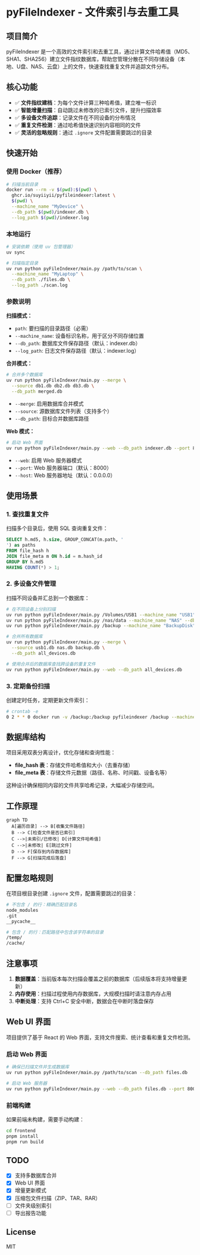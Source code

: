 # pyFileIndexer - 文件索引与去重工具

## 项目简介

pyFileIndexer 是一个高效的文件索引和去重工具，通过计算文件哈希值（MD5、SHA1、SHA256）建立文件指纹数据库，帮助您管理分散在不同存储设备（本地、U盘、NAS、云盘）上的文件，快速查找重复文件并追踪文件分布。

## 核心功能

- ✅ **文件指纹建档**：为每个文件计算三种哈希值，建立唯一标识
- ✅ **智能增量扫描**：自动跳过未修改的已索引文件，提升扫描效率
- ✅ **多设备文件追踪**：记录文件在不同设备的分布情况
- ✅ **重复文件检测**：通过哈希值快速识别内容相同的文件
- ✅ **灵活的忽略规则**：通过 `.ignore` 文件配置需要跳过的目录

## 快速开始

### 使用 Docker（推荐）

```bash
# 扫描当前目录
docker run --rm -v $(pwd):$(pwd) \
  ghcr.io/suyiiyii/pyfileindexer:latest \
  $(pwd) \
  --machine_name "MyDevice" \
  --db_path $(pwd)/indexer.db \
  --log_path $(pwd)/indexer.log
```

### 本地运行

```bash
# 安装依赖（使用 uv 包管理器）
uv sync

# 扫描指定目录
uv run python pyFileIndexer/main.py /path/to/scan \
  --machine_name "MyLaptop" \
  --db_path ./files.db \
  --log_path ./scan.log
```

### 参数说明

**扫描模式：**
- `path`: 要扫描的目录路径（必需）
- `--machine_name`: 设备标识名称，用于区分不同存储位置
- `--db_path`: 数据库文件保存路径（默认：indexer.db）
- `--log_path`: 日志文件保存路径（默认：indexer.log）

**合并模式：**
```bash
# 合并多个数据库
uv run python pyFileIndexer/main.py --merge \
  --source db1.db db2.db db3.db \
  --db_path merged.db
```

- `--merge`: 启用数据库合并模式
- `--source`: 源数据库文件列表（支持多个）
- `--db_path`: 目标合并数据库路径

**Web 模式：**
```bash
# 启动 Web 界面
uv run python pyFileIndexer/main.py --web --db_path indexer.db --port 8000
```

- `--web`: 启用 Web 服务器模式
- `--port`: Web 服务器端口（默认：8000）
- `--host`: Web 服务器地址（默认：0.0.0.0）

## 使用场景

### 1. 查找重复文件
扫描多个目录后，使用 SQL 查询重复文件：
```sql
SELECT h.md5, h.size, GROUP_CONCAT(m.path, '
') as paths
FROM file_hash h
JOIN file_meta m ON h.id = m.hash_id
GROUP BY h.md5
HAVING COUNT(*) > 1;
```

### 2. 多设备文件管理
扫描不同设备并汇总到一个数据库：
```bash
# 在不同设备上分别扫描
uv run python pyFileIndexer/main.py /Volumes/USB1 --machine_name "USB1" --db_path usb1.db
uv run python pyFileIndexer/main.py /nas/data --machine_name "NAS" --db_path nas.db
uv run python pyFileIndexer/main.py /backup --machine_name "BackupDisk" --db_path backup.db

# 合并所有数据库
uv run python pyFileIndexer/main.py --merge \
  --source usb1.db nas.db backup.db \
  --db_path all_devices.db

# 使用合并后的数据库查找跨设备的重复文件
uv run python pyFileIndexer/main.py --web --db_path all_devices.db
```

### 3. 定期备份扫描
创建定时任务，定期更新文件索引：
```bash
# crontab -e
0 2 * * 0 docker run -v /backup:/backup pyfileindexer /backup --machine_name "BackupDisk" --db_path /backup/index.db
```

## 数据库结构

项目采用双表分离设计，优化存储和查询性能：

- **file_hash 表**：存储文件哈希值和大小（去重存储）
- **file_meta 表**：存储文件元数据（路径、名称、时间戳、设备名等）

这种设计确保相同内容的文件共享哈希记录，大幅减少存储空间。

## 工作原理

```mermaid
graph TD
  A[遍历目录] --> B[收集文件路径]
  B --> C[检查文件是否已索引]
  C -->|未索引/已修改| D[计算文件哈希值]
  C -->|未修改| E[跳过文件]
  D --> F[保存到内存数据库]
  F --> G[扫描完成后落盘]
```

## 配置忽略规则

在项目根目录创建 `.ignore` 文件，配置需要跳过的目录：

```bash
# 不包含 / 的行：精确匹配目录名
node_modules
.git
__pycache__

# 包含 / 的行：匹配路径中包含该字符串的目录
/temp/
/cache/
```

## 注意事项

1. **数据覆盖**：当前版本每次扫描会覆盖之前的数据库（后续版本将支持增量更新）
2. **内存使用**：扫描过程使用内存数据库，大规模扫描时请注意内存占用
3. **中断处理**：支持 Ctrl+C 安全中断，数据会在中断时落盘保存

## Web UI 界面

项目提供了基于 React 的 Web 界面，支持文件搜索、统计查看和重复文件检测。

### 启动 Web 界面

```bash
# 确保已扫描文件并生成数据库
uv run python pyFileIndexer/main.py /path/to/scan --db_path files.db

# 启动 Web 服务器
uv run python pyFileIndexer/main.py --web --db_path files.db --port 8000
```

### 前端构建

如果前端未构建，需要手动构建：

```bash
cd frontend
pnpm install
pnpm run build
```

## TODO

- [x] 支持多数据库合并
- [x] Web UI 界面
- [x] 增量更新模式
- [x] 压缩包文件扫描（ZIP、TAR、RAR）
- [ ] 文件夹级别索引
- [ ] 导出报告功能

## License

MIT
